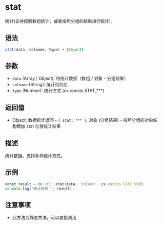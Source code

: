 # stat

统计(支持按照数组统计，或者按照分组的结果进行统计)。

## 语法

```javascript
stat(data, colname, type) → {Object}
```

## 参数

- `data` (Array | Object): 待统计数据（数组 / 对象 - 分组结果）
- `colname` (String): 统计列列名
- `type` (Number): 统计方式 (cx.consts.STAT_***)

## 返回值

- Object: 数据统计返回 - `{ stat: *** }`, 对象 (分组结果) - 按照分组的对象结构增加 stat 存放统计结果

## 描述

统计数据，支持多种统计方式。

## 示例

```javascript
const result = cx.util.stat(data, 'column', cx.consts.STAT_SUM);
console.log('统计结果:', result);
```

## 注意事项

- 此方法为静态方法，可以直接调用 
